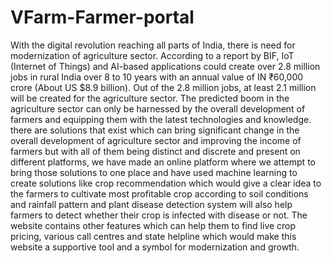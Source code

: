 # VFarm-Farmer-portal
With the digital revolution reaching all parts of India, there is need for modernization of
agriculture sector. According to a report by BIF, IoT (Internet of Things) and AI-based
applications could create over 2.8 million jobs in rural India over 8 to 10 years with an
annual value of IN ₹60,000 crore (About US $8.9 billion).
Out of the 2.8 million jobs, at least 2.1 million will be created for the agriculture sector.
The predicted boom in the agriculture sector can only be harnessed by the overall
development of farmers and equipping them with the latest technologies and knowledge.
there are solutions that exist which can bring significant change in the overall
development of agriculture sector and improving the income of farmers but with all of
them being distinct and discrete and present on different platforms, we have made an
online platform where we attempt to bring those solutions to one place and have used
machine learning to create solutions like crop recommendation which would give a clear
idea to the farmers to cultivate most profitable crop according to soil conditions and
rainfall pattern and plant disease detection system will also help farmers to detect
whether their crop is infected with disease or not. The website contains other features
which can help them to find live crop pricing, various call centres and state helpline
which would make this website a supportive tool and a symbol for modernization and
growth.

